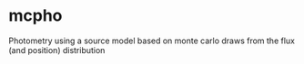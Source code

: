mcpho
=====
Photometry using a source model based on monte carlo draws from the flux (and position) distribution



